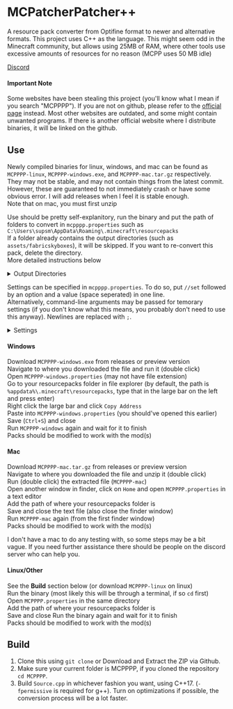 # MCPatcherPatcher++
A resource pack converter from Optifine format to newer and alternative formats. This project uses C++ as the language. This might seem odd in the Minecraft community, but allows using 25MB of RAM, where other tools use excessive amounts of resources for no reason (MCPP uses 50 MB idle)  
  
[Discord](https://discord.gg/waXJDswsaR)  

#### Important Note
Some websites have been stealing this project (you'll know what I mean if you search "MCPPPP"). If you are not on github, please refer to the [official page](https://github.com/supsm/MCPPPP) instead. Most other websites are outdated, and some might contain unwanted programs. If there is another official website where I distribute binaries, it will be linked on the github.  

## Use
Newly compiled binaries for linux, windows, and mac can be found as `MCPPPP-linux`, `MCPPPP-windows.exe`, and `MCPPPP-mac.tar.gz` respectively. They may not be stable, and may not contain things from the latest commit. However, these are guaranteed to not immediately crash or have some obvious error. I will add releases when I feel it is stable enough.  
Note that on mac, you must first unzip  
  
Use should be pretty self-explanitory, run the binary and put the path of folders to convert in `mcpppp.properties` such as `C:\Users\supsm\AppData\Roaming\.minecraft\resourcepacks`  
If a folder already contains the output directories (such as `assets/fabricskyboxes`), it will be skipped. If you want to re-convert this pack, delete the directory.  
More detailed instructions below  
<details>
  <summary>Output Directories</summary>

  Fabricskyboxes: `assets/fabricskyboxes/sky`  
  Variated Mob Textures: `assets/minecraft/varied/textures/entity`  
</details>

Settings can be specified in `mcpppp.properties`. To do so, put `//set` followed by an option and a value (space seperated) in one line.  
Alternatively, command-line arguments may be passed for temorary settings (if you don't know what this means, you probably don't need to use this anyway). Newlines are replaced with `;`.  
<details>
  <summary>Settings</summary>

  | Name              | Values/Type      | Description                                                                                                            | Default    |
  |:-----------------:|:----------------:|:----------------------------------------------------------------------------------------------------------------------:|:----------:|
  | `pauseOnExit`    | `true`, `false` | Wait for enter/key to be pressed once execution has been finished                                                      | `true`    |
  | `log`             | String           | A log file where logs will be stored                                                                                   | `log.txt` |
  | `timestamp`      | `true`, `false` | Timestamp console (Logs will always be timestamped)                                                                    | `false`   |
  | `autoDeleteTemp` | `true`, `false` | Automatically delete `mcpppp-temp` folder on startup                                                                  | `false`  |
  | `outputLevel`    | Integer, `1-5`   | How much info should be outputted <br>`1` - Spam <br>`2` - Info <br>`3` - Important <br>`4` - Warning <br>`5` - Error | `3`       |
  | `logLevel`       | Integer, `1-5`   | Same as `outputLevel`, but for logs <br>Has no effect if no log file is set                                           | `2`       |
  | `deleteSource`   | `true`, `false` | Delete source (optifine/mcpatcher) files when done converting. The pack will no longer be able to re-convert           | `false`   |
</details>

#### Windows
Download `MCPPPP-windows.exe` from releases or preview version  
Navigate to where you downloaded the file and run it (double click)  
Open `MCPPPP-windows.properties` (may not have file extension)  
Go to your resourcepacks folder in file explorer (by default, the path is `%appdata%\.minecraft\resourcepacks`, type that in the large bar on the left and press enter)  
Right click the large bar and click `Copy Address`  
Paste into `MCPPPP-windows.properties` (you should've opened this earlier)  
Save (`Ctrl+S`) and close  
Run `MCPPPP-windows` again and wait for it to finish  
Packs should be modified to work with the mod(s)  

#### Mac
Download `MCPPPP-mac.tar.gz` from releases or preview version  
Navigate to where you downloaded the file and unzip it (double click)  
Run (double click) the extracted file (`MCPPPP-mac`)  
Open another window in finder, click on `Home` and open `MCPPPP.properties` in a text editor  
Add the path of where your resourcepacks folder is  
Save and close the text file (also close the finder window)  
Run `MCPPPP-mac` again (from the first finder window)  
Packs should be modified to work with the mod(s)  

I don't have a mac to do any testing with, so some steps may be a bit vague. If you need further assistance there should be people on the discord server who can help you.  

#### Linux/Other
See the **Build** section below (or download `MCPPPP-linux` on linux)  
Run the binary (most likely this will be through a terminal, if so `cd` first)  
Open `MCPPPP.properties` in the same directory  
Add the path of where your resourcepacks folder is  
Save and close
Run the binary again and wait for it to finish  
Packs should be modified to work with the mod(s)  


## Build
1. Clone this using `git clone` or Download and Extract the ZIP via Github.  
2. Make sure your current folder is MCPPPP, if you cloned the repository `cd MCPPPP`.  
3. Build `Source.cpp` in whichever fashion you want, using C++17. (`-fpermissive` is required for g++). Turn on optimizations if possible, the conversion process will be a lot faster.  
